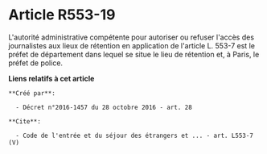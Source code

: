 # Article R553-19

L'autorité administrative compétente pour autoriser ou refuser l'accès des journalistes aux lieux de rétention en application
de l'article L. 553-7 est le préfet de département dans lequel se situe le lieu de rétention et, à Paris, le préfet de
police.

**Liens relatifs à cet article**

	**Créé par**:

	  - Décret n°2016-1457 du 28 octobre 2016 - art. 28

	**Cite**:

	  - Code de l'entrée et du séjour des étrangers et ... - art. L553-7 (V)
